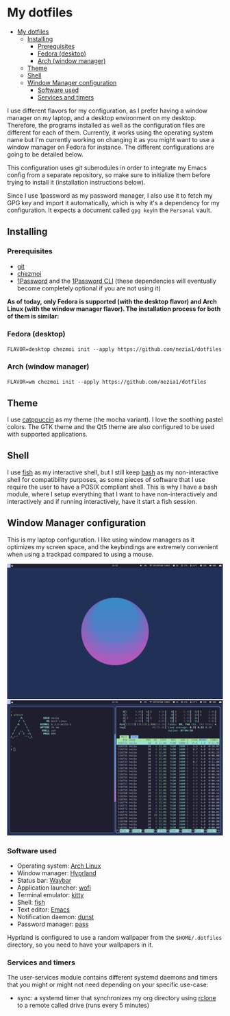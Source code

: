 
# My dotfiles

- [My dotfiles](#my-dotfiles)
  - [Installing](#installing)
    - [Prerequisites](#prerequisites)
    - [Fedora (desktop)](#fedora-desktop)
    - [Arch (window manager)](#arch-window-manager)
  - [Theme](#theme)
  - [Shell](#shell)
  - [Window Manager configuration](#window-manager-configuration)
    - [Software used](#software-used)
    - [Services and timers](#services-and-timers)

I use different flavors for my configuration, as I prefer having a window manager on my laptop, and a desktop environment on my desktop. Therefore, the programs installed as well as the configuration files are different for each of them. Currently, it works using the operating system name but I'm currently working on changing it as you might want to use a window manager on Fedora for instance. The different configurations are going to be detailed below.

This configuration uses git submodules in order to integrate my Emacs config from  a separate repository, so make sure to initialize them before trying to install it (installation instructions below).

Since I use 1password as my password manager, I also use it to fetch my GPG key and import it automatically, which is why it's a dependency for my configuration. It expects a document called `gpg key`in the `Personal` vault.

## Installing

### Prerequisites

- [git](https://git-scm.com)
- [chezmoi](https://chezmoi.io)
- [1Password](https://1password.com) and the [1Password CLI](https://developer.1password.com/docs/cli) (these dependencies will eventually become completely optional if you are not using it)

**As of today, only Fedora is supported (with the desktop flavor) and Arch Linux (with the window manager flavor). The installation process for both of them is similar:**

### Fedora (desktop)

`FLAVOR=desktop chezmoi init --apply https://github.com/nezia1/dotfiles`

### Arch (window manager)

`FLAVOR=wm chezmoi init --apply https://github.com/nezia1/dotfiles`

## Theme

I use [catppuccin](https://github.com/catppuccin/catppuccin) as my theme
(the mocha variant). I love the soothing pastel colors. The GTK theme
and the Qt5 theme are also configured to be used with supported
applications.

## Shell

I use [fish](https://github.com/fish-shell/fish-shell) as my interactive shell, but I still keep [bash](https://www.gnu.org/software/bash/) as my non-interactive shell for compatibility purposes, as some pieces of software that I use require the user to have a POSIX compliant shell. This is why I have a bash module, where I setup everything that I want to have non-interactively and interactively and if running interactively, have it start a fish session.

## Window Manager configuration

This is my laptop configuration. I like using window managers as it optimizes my screen space, and the keybindings are extremely convenient when using a trackpad compared to using a mouse.

![](./screenshots/desktop.png) ![](./screenshots/desktop-terminals.png)

### Software used

- Operating system: [Arch Linux](https://archlinux.org/)
- Window manager: [Hyprland](https://hyprland.org)
- Status bar: [Waybar](https://github.com/Alexays/Waybar)
- Application launcher: [wofi](https://sr.ht/~scoopta/wofi/)
- Terminal emulator: [kitty](https://github.com/kovidgoyal/kitty)
- Shell: [fish](https://github.com/fish-shell/fish-shell)
- Text editor: [Emacs](https://www.gnu.org/software/emacs/)
- Notification daemon: [dunst](https://github.com/dunst-project/dunst)
- Password manager: [pass](https://www.passwordstore.org/)

Hyprland is configured to use a random wallpaper from the
`$HOME/.dotfiles` directory, so you need to have your wallpapers in it.

### Services and timers

The user-services module contains different systemd daemons and timers
that you might or might not need depending on your specific use-case:

- sync: a systemd timer that synchronizes my org directory using
    [rclone](https://rclone.org/) to a remote called drive (runs every 5
    minutes)

